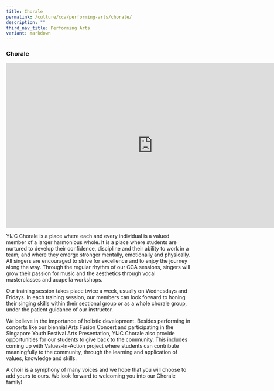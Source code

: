 ```yaml
---
title: Chorale
permalink: /culture/cca/performing-arts/chorale/
description: ""
third_nav_title: Performing Arts
variant: markdown
---
```

### **Chorale**

<iframe width="800" height="450" src="https://www.youtube.com/embed/35m5rbti6LE" title="Chorale" frameborder="0" allow="accelerometer; autoplay; clipboard-write; encrypted-media; gyroscope; picture-in-picture; web-share" allowfullscreen=""></iframe>

YIJC Chorale is a place where each and every individual is a valued member of a larger harmonious whole. It is a place where students are nurtured to develop their confidence, discipline and their ability to work in a team; and where they emerge stronger mentally, emotionally and physically. All singers are encouraged to strive for excellence and to enjoy the journey along the way. Through the regular rhythm of our CCA sessions, singers will grow their passion for music and the aesthetics through vocal masterclasses and acapella workshops.

Our training session takes place twice a week, usually on Wednesdays and Fridays. In each training session, our members can look forward to honing their singing skills within their sectional group or as a whole chorale group, under the patient guidance of our instructor.

We believe in the importance of holistic development. Besides performing in concerts like our biennial Arts Fusion Concert and participating in the Singapore Youth Festival Arts Presentation, YIJC Chorale also provide opportunities for our students to give back to the community. This includes coming up with Values-In-Action project where students can contribute meaningfully to the community, through the learning and application of values, knowledge and skills.

A choir is a symphony of many voices and we hope that you will choose to add yours to ours. We look forward to welcoming you into our Chorale family!